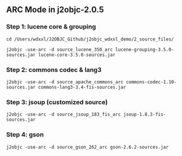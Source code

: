 ## ARC Mode in j2objc-2.0.5
### Step 1: lucene core & grouping
```
cd /Users/wdxxl/J2OBJC_Github/j2objc_wdxxl_demo/2_source_files/

j2objc -use-arc -d source_lucene_350_arc lucene-grouping-3.5.0-sources.jar lucene-core-3.5.0-sources.jar
```
### Step 2: commons codec & lang3
```
j2objc -use-arc -d source_apache_commons_arc commons-codec-1.10-sources.jar commons-lang3-3.4-fis-sources.jar
```

### Step 3: jsoup (customized source)
```
j2objc -use-arc -d source_jsoup_183_fis_arc jsoup-1.8.3-fis-sources.jar
```

### Step 4: gson
```
j2objc -use-arc -d source_gson_262_arc gson-2.6.2-sources.jar
```
